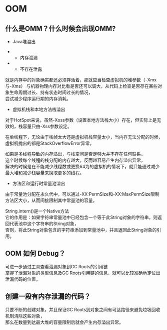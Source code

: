 # OOM

## 什么是OMM？什么时候会出现OMM?  

* Java堆溢出  

* * 内存泄漏  

* * 不存在泄露  

就是内存中的对象确实都还必须存活着，那就应当检查虚拟机的堆参数（-Xmx与-Xms）
与机器物理内存对比看是否还可以调大，从代码上检查是否存在某些对象生命周期过长、持有状态时间过长的情况，  
尝试减少程序运行期的内存消耗。  

* 虚拟机栈和本地方法栈溢出  

对于HotSpot来说，虽然-Xoss参数（设置本地方法栈大小）存在，但实际上是无效的，栈容量只由-Xss参数设定。  

在单线程下，无论由于栈帧太大还是虚拟机栈容量太小，当内存无法分配的时候，虚拟机抛出的都是StackOverflowError异常。  

如果是多线程导致的内存溢出，与栈空间是否足够大并不存在任何联系。  
这个时候每个线程的栈分配的内存越大，反而越容易产生内存溢出异常，  
解决的时候是在不能减少线程数或更换64为的虚拟机的情况下，就只能通过减少最大堆和减少栈容量来换取更多的线程。

* 方法区和运行时常量池溢出  

由于常量池分配在永久代中，可以通过-XX:PermSize和-XX:MaxPermSize限制方法区大小，从而间接限制其中常量池的容量。  

String.intern()是一个Native方法  
它的作用是：如果字符串常量池中已经包含一个等于此String对象的字符串，则返回代表池中这个字符串的String对象，  
否则，将此String对象包含的字符串添加到常量池中，并且返回此String对象的引用。  

## OOM 如何 Debug？

可进一步通过工具查看泄漏对象到GC Roots的引用链  
掌握了泄漏对象的类型信息及GC Roots引用链的信息，就可以比较准确地定位出泄漏代码的位置。  

## 创建一段有内存泄漏的代码？  

只要不断的创建对象，并且保证GC Roots到对象之间有可达路径来避免垃圾回收机制清除这些对象，  
那么在数量到达最大堆的容量限制后就会产生内存溢出异常。  
